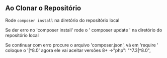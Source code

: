 ## Ao Clonar o Repositório

<bold> Rode `composer install` na diretório do repositório local </bold>

<bold> Se der erro no 'composer install' rode o ' composer update ' na diretório do repositório local </bold>

<bold> Se continuar com erro procure o arquivo 'composer.json', vá em 'require '                    coloque o '|^8.0' agora ele vai aceitar versões 8+
                                                                            ->"php": "^7.3|^8.0",
                                                                                                            </bold>
